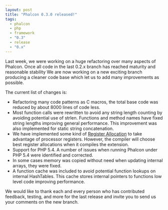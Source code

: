 ```yaml
---
layout: post
title: "Phalcon 0.3.0 released!"
tags:
  - phalcon
  - php
  - framework
  - "0.3"
  - release
  - "0.x"
---
```

Last week, we were working on a huge refactoring over many aspects of Phalcon. Once all code in the last 0.2.x branch has reached maturity and reasonable stability We are now working on a new exciting branch producing a cleaner code base which let us to add many improvements as possible.

The current list of changes is:

<!--more-->
- Refactoring many code patterns as C macros, the total base code was reduced by about 8000 lines of code less.
- Most function calls were rewritten to avoid any string length counting by avoiding potential use of strlen. Functions and method names have fixed string lengths improving general performance. This improvement was also implemented for static string concatenation.
- We have implemented some kind of [Register Allocation](https://en.wikipedia.org/wiki/Register_allocation) to take advantage of processor registers. However, the compiler will choose best register allocations when it compiles the extension.
- Support for PHP 5.4. A number of issues when running Phalcon under PHP 5.4 were identified and corrected.
- In some cases memory was copied without need when updating internal arrays, they were fixed.
- A function cache was included to avoid potential function lookups on internal HashTables. This cache stores internal pointers to functions low level code improving performance.

We would like to thank each and every person who has contributed feedback, testing, and more for the last release and invite you to send us your comments on the new branch.
